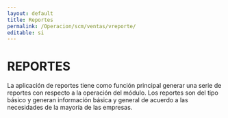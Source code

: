 ```yaml
---
layout: default
title: Reportes
permalink: /Operacion/scm/ventas/vreporte/
editable: si
---
```


# REPORTES  

La aplicación de reportes tiene como función principal generar una serie de reportes con respecto a la operación del módulo.  Los reportes son del tipo básico y generan información básica y general de acuerdo a las necesidades de la mayoría de las empresas.

